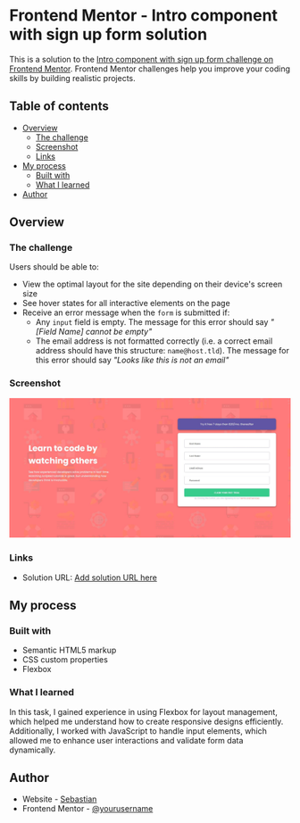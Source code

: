 # Frontend Mentor - Intro component with sign up form solution

This is a solution to the [Intro component with sign up form challenge on Frontend Mentor](https://www.frontendmentor.io/challenges/intro-component-with-signup-form-5cf91bd49edda32581d28fd1). Frontend Mentor challenges help you improve your coding skills by building realistic projects.

## Table of contents

- [Overview](#overview)
  - [The challenge](#the-challenge)
  - [Screenshot](#screenshot)
  - [Links](#links)
- [My process](#my-process)
  - [Built with](#built-with)
  - [What I learned](#what-i-learned)
- [Author](#author)

## Overview

### The challenge

Users should be able to:

- View the optimal layout for the site depending on their device's screen size
- See hover states for all interactive elements on the page
- Receive an error message when the `form` is submitted if:
  - Any `input` field is empty. The message for this error should say _"[Field Name] cannot be empty"_
  - The email address is not formatted correctly (i.e. a correct email address should have this structure: `name@host.tld`). The message for this error should say _"Looks like this is not an email"_

### Screenshot

![Screenshot solution](./images/screenshot.JPG)

### Links

- Solution URL: [Add solution URL here](https://sebastianjast.github.io/Intro-component-with-signup-form-master/)

## My process

### Built with

- Semantic HTML5 markup
- CSS custom properties
- Flexbox

### What I learned

In this task, I gained experience in using Flexbox for layout management, which helped me understand how to create responsive designs efficiently. Additionally, I worked with JavaScript to handle input elements, which allowed me to enhance user interactions and validate form data dynamically.

## Author

- Website - [Sebastian](https://sebastianjast.github.io/Responsive_CV/)
- Frontend Mentor - [@yourusername](https://www.frontendmentor.io/profile/SebastianJast)
